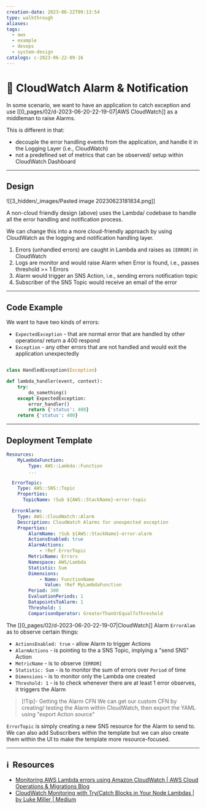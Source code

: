 ```yaml
---
creation-date: 2023-06-22T09:13:54
type: walkthrough
aliases: 
tags:
  - aws
  - example
  - devops
  - system-design
catalogs: c-2023-06-22-09-16
---
```


# 📓 CloudWatch Alarm & Notification

In some scenario, we want to have an application to catch exception and use [[0_pages/02/d-2023-06-20-22-19-07|AWS CloudWatch]] as a middleman to raise Alarms. 

This is different in that: 
- decouple the error handling events from the application, and handle it in the Logging Layer (i.e., CloudWatch)
- not a predefined set of metrics that can be observed/ setup within CloudWatch Dashboard

---
## Design

![[3_hidden/_images/Pasted image 20230623181834.png]]

A non-cloud friendly design (above) uses the Lambda/ codebase to handle all the error handling and notification process. 

We can change this into a more cloud-friendly approach by using CloudWatch as the logging and notification handling layer. 
1. Errors (unhandled errors) are caught in Lambda and raises as `[ERROR]` in CloudWatch
2. Logs are monitor and would raise Alarm when Error is found, i.e., passes threshold >= 1 Errors
3. Alarm would trigger an SNS Action, i.e., sending errors notification topic 
4. Subscriber of the SNS Topic would receive an email of the error

---
## Code Example

We want to have two kinds of errors: 
- `ExpectedException` - that are normal error that are handled by other operations/ return a 400 respond
- `Exception` - any other errors that are not handled and would exit the application unexpectedly

```python

class HandledException(Exception)

def lambda_handler(event, context):
	try:
		do_something()
	except ExpectedException:
		error_handler()
		return {'status': 400}
	return {'status': 400}
```

---
## Deployment Template

```yml
Resources:
	MyLambdaFunction:
		Type: AWS::Lambda::Function
		...

  ErrorTopic: 
    Type: AWS::SNS::Topic
    Properties: 
      TopicName: !Sub ${AWS::StackName}-error-topic       

  ErrorAlarm:
    Type: AWS::CloudWatch::Alarm
    Description: CloudWatch Alarms for unexpected exception
    Properties:
        AlarmName: !Sub ${AWS::StackName}-error-alarm
        ActionsEnabled: true
        AlarmActions:
            - !Ref ErrorTopic  
        MetricName: Errors  
        Namespace: AWS/Lambda
        Statistic: Sum 
        Dimensions:
            - Name: FunctionName
              Value: !Ref MyLambdaFunction 
        Period: 300
        EvaluationPeriods: 1
        DatapointsToAlarm: 1
        Threshold: 1
        ComparisonOperator: GreaterThanOrEqualToThreshold
```

The [[0_pages/02/d-2023-06-20-22-19-07|CloudWatch]] Alarm `ErrorAlam` as to observe certain things: 
- `ActionsEnabled: true`  - allow Alarm to trigger Actions
- `AlarmActions` - is pointing to the a SNS Topic, implying a "send SNS" Action
- `MetricName` - is to observe `[ERROR]`
- `Statistic: Sum` - is to monitor the sum of errors over `Period` of time
- `Dimensions` - is to monitor only the Lambda one created
- `Threshold: 1` - is to check whenever there are at least 1 error observes, it triggers the Alarm

> [!Tip]- Getting the Alarm CFN
> We can get our custom CFN by creating/ testing the Alarm within CloudWatch, then export the YAML using "export Action source"

`ErrorTopic` is simply creating a new SNS resource for the Alarm to send to. We can also add Subscribers within the template but we can also create them within the UI to make the template more resource-focused.

---
## ℹ️  Resources
- [Monitoring AWS Lambda errors using Amazon CloudWatch | AWS Cloud Operations & Migrations Blog](https://aws.amazon.com/blogs/mt/monitoring-aws-lambda-errors-using-amazon-cloudwatch/)
- [CloudWatch Monitoring with Try/Catch Blocks in Your Node Lambdas | by Luke Miller | Medium](https://lukemillerdev.medium.com/cloudwatch-monitoring-with-your-node-lambdas-try-catch-blocks-20451c45f254)